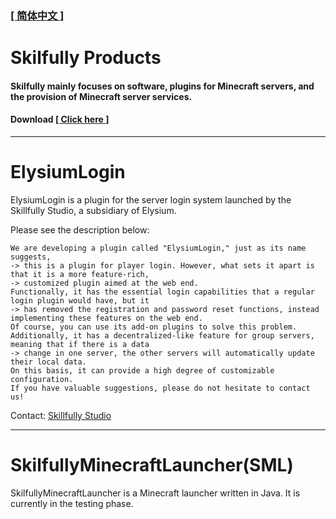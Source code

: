 ### [[ 简体中文 ]](README.md)
##
# Skilfully Products
#### Skilfully mainly focuses on software, plugins for Minecraft servers, and the provision of Minecraft server services.
#### Download [[ Click here ]](Releases)
---
# ElysiumLogin
ElysiumLogin is a plugin for the server login system launched by the Skillfully Studio, a subsidiary of Elysium.

Please see the description below:
```
We are developing a plugin called "ElysiumLogin," just as its name suggests, 
-> this is a plugin for player login. However, what sets it apart is that it is a more feature-rich, 
-> customized plugin aimed at the web end. 
Functionally, it has the essential login capabilities that a regular login plugin would have, but it
-> has removed the registration and password reset functions, instead implementing these features on the web end.
Of course, you can use its add-on plugins to solve this problem.
Additionally, it has a decentralized-like feature for group servers, meaning that if there is a data
-> change in one server, the other servers will automatically update their local data.
On this basis, it can provide a high degree of customizable configuration.
If you have valuable suggestions, please do not hesitate to contact us!
```
Contact: [Skillfully Studio](./Skilfully/Contact.md)

---
# SkilfullyMinecraftLauncher(SML)
SkilfullyMinecraftLauncher is a Minecraft launcher written in Java.
It is currently in the testing phase.
